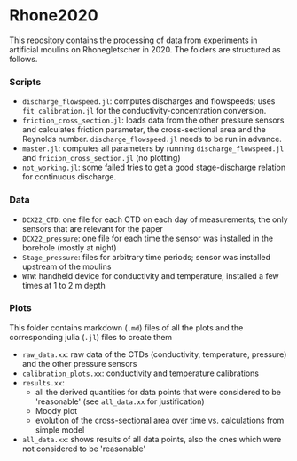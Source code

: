 # Rhone2020

This repository contains the processing of data from experiments in artificial moulins on Rhonegletscher in 2020. The folders are structured as follows.

### Scripts
- `discharge_flowspeed.jl`: computes discharges and flowspeeds; uses `fit_calibration.jl` for the conductivity-concentration conversion.
- `friction_cross_section.jl`: loads data from the other pressure sensors and calculates friction parameter, the cross-sectional area and the Reynolds number. `discharge_flowspeed.jl` needs to be run in advance.
- `master.jl`: computes all parameters by running `discharge_flowspeed.jl` and `fricion_cross_section.jl` (no plotting)
- `not_working.jl`: some failed tries to get a good stage-discharge relation for continuous discharge.

### Data
- `DCX22_CTD`: one file for each CTD on each day of measurements; the only sensors that are relevant for the paper
- `DCX22_pressure`: one file for each time the sensor was installed in the borehole (mostly at night)
- `Stage_pressure`: files for arbitrary time periods; sensor was installed upstream of the moulins
- `WTW`: handheld device for conductivity and temperature, installed a few times at 1 to 2 m depth

### Plots
This folder contains markdown (`.md`) files of all the plots and the corresponding julia (`.jl`) files to create them
- `raw_data.xx`: raw data of the CTDs (conductivity, temperature, pressure) and the other pressure sensors
- `calibration_plots.xx`: conductivity and temperature calibrations
- `results.xx`:
  - all the derived quantities for data points that were considered to be 'reasonable' (see `all_data.xx` for justification)
  - Moody plot
  - evolution of the cross-sectional area over time vs. calculations from simple model
- `all_data.xx`: shows results of all data points, also the ones which were not considered to be 'reasonable'
